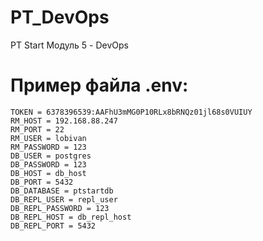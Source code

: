 # PT_DevOps
PT Start Модуль 5 - DevOps

# Пример файла .env:
```
TOKEN = 6378396539:AAFhU3mMG0P10RLx8bRNQz01jl68s0VUIUY
RM_HOST = 192.168.88.247
RM_PORT = 22
RM_USER = lobivan
RM_PASSWORD = 123
DB_USER = postgres
DB_PASSWORD = 123
DB_HOST = db_host
DB_PORT = 5432
DB_DATABASE = ptstartdb
DB_REPL_USER = repl_user
DB_REPL_PASSWORD = 123
DB_REPL_HOST = db_repl_host
DB_REPL_PORT = 5432
```
